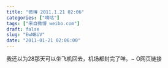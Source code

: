 ```yaml
---
title: "微博 2011.1.21 02:06"
categories: ["嘀咕"]
tags: ["来自微博 weibo.com"]
draft: false
slug: "EwNBiV"
date: "2011-01-21 02:06:00"
---
```


<p>我还以为28那天可以坐飞机回去，机场都封完了咩。~ O网页链接 ​​​​</p>
